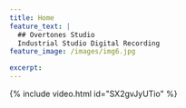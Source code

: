 ```yaml
---
title: Home
feature_text: |
  ## Overtones Studio
  Industrial Studio Digital Recording
feature_image: /images/img6.jpg

excerpt: 
---
```


{% include video.html id="SX2gvJyUTio" %}
